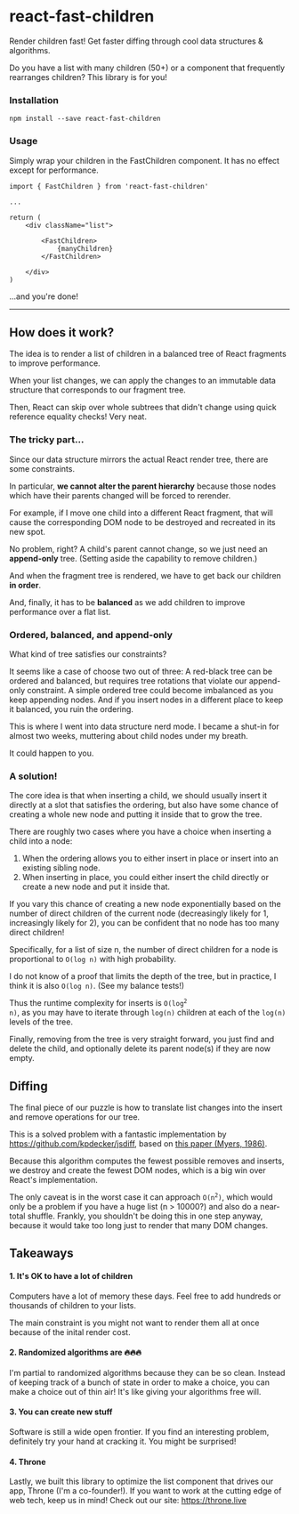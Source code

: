 # react-fast-children

Render children fast! Get faster diffing through cool data structures & algorithms.

Do you have a list with many children (50+) or a component that frequently rearranges children? This library is for you!

### Installation

```
npm install --save react-fast-children
```

### Usage

Simply wrap your children in the FastChildren component. It has no effect except for performance.

```
import { FastChildren } from 'react-fast-children'

...

return (
    <div className="list">

        <FastChildren>
            {manyChildren}
        </FastChildren>

    </div>
)
```

...and you're done!

---

## How does it work?

The idea is to render a list of children in a balanced tree of React fragments to improve performance.

When your list changes, we can apply the changes to an immutable data structure that corresponds to our fragment tree.

Then, React can skip over whole subtrees that didn't change using quick reference equality checks! Very neat.

### The tricky part...

Since our data structure mirrors the actual React render tree, there are some constraints.

In particular, **we cannot alter the parent hierarchy** because those nodes which have their parents changed will be forced to rerender. 

For example, if I move one child into a different React fragment, that will cause the corresponding DOM node to be destroyed and recreated in its new spot.

No problem, right? A child's parent cannot change, so we just need an **append-only** tree. (Setting aside the capability to remove children.)

And when the fragment tree is rendered, we have to get back our children **in order**.

And, finally, it has to be **balanced** as we add children to improve performance over a flat list. 

### Ordered, balanced, and append-only

What kind of tree satisfies our constraints?

It seems like a case of choose two out of three: A red-black tree can be ordered and balanced, but requires tree rotations that violate our append-only constraint. A simple ordered tree could become imbalanced as you keep appending nodes. And if you insert nodes in a different place to keep it balanced, you ruin the ordering.

This is where I went into data structure nerd mode. I became a shut-in for almost two weeks, muttering about child nodes under my breath.

It could happen to you.

### A solution!

The core idea is that when inserting a child, we should usually insert it directly at a slot that satisfies the ordering, but also have some chance of creating a whole new node and putting it inside that to grow the tree.

There are roughly two cases where you have a choice when inserting a child into a node:
1. When the ordering allows you to either insert in place or insert into an existing sibling node.
2. When inserting in place, you could either insert the child directly or create a new node and put it inside that.

If you vary this chance of creating a new node exponentially based on the number of direct children of the current node (decreasingly likely for 1, increasingly likely for 2), you can be confident that no node has too many direct children!

Specifically, for a list of size n, the number of direct children for a node is proportional to `O(log n)` with high probability.

I do not know of a proof that limits the depth of the tree, but in practice, I think it is also `O(log n)`. (See my balance tests!)

Thus the runtime complexity for inserts is <code>O(log<sup>2</sup> n)</code>, as you may have to iterate through `log(n)` children at each of the `log(n)` levels of the tree.

Finally, removing from the tree is very straight forward, you just find and delete the child, and optionally delete its parent node(s) if they are now empty.

## Diffing

The final piece of our puzzle is how to translate list changes into the insert and remove operations for our tree.

This is a solved problem with a fantastic implementation by https://github.com/kpdecker/jsdiff, based on [this paper (Myers, 1986)](http://citeseerx.ist.psu.edu/viewdoc/summary?doi=10.1.1.4.6927).

Because this algorithm computes the fewest possible removes and inserts, we destroy and create the fewest DOM nodes, which is a big win over React's implementation. 

The only caveat is in the worst case it can approach <code>O(n<sup>2</sup>)</code>, which would only be a problem if you have a huge list (n > 10000?) and also do a near-total shuffle. Frankly, you shouldn't be doing this in one step anyway, because it would take too long just to render that many DOM changes.

## Takeaways

#### 1. It's OK to have a lot of children

Computers have a lot of memory these days. Feel free to add hundreds or thousands of children to your lists.

The main constraint is you might not want to render them all at once because of the inital render cost.

#### 2. Randomized algorithms are 🔥🔥🔥

I'm partial to randomized algorithms because they can be so clean. 
Instead of keeping track of a bunch of state in order to make a choice, you can make a choice out of thin air! It's like giving your algorithms free will.

#### 3. You can create new stuff
Software is still a wide open frontier. If you find an interesting problem, definitely try your hand at cracking it. You might be surprised!

#### 4. Throne
Lastly, we built this library to optimize the list component that drives our app, Throne (I'm a co-founder!). If you want to work at the cutting edge of web tech, keep us in mind! Check out our site: https://throne.live